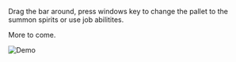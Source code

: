 Drag the bar around, press windows key to change the pallet to the summon
spirits or use job abilitites.

More to come.

![Demo](smnbar.gif)
